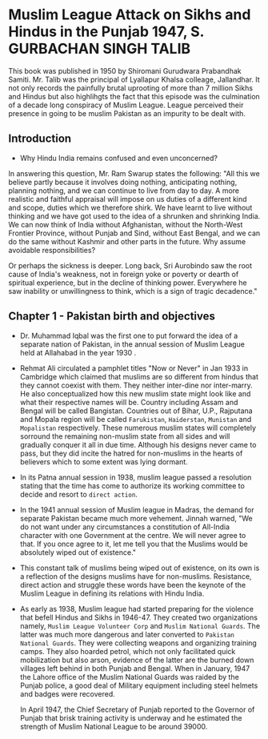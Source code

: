 # Muslim League Attack on Sikhs and Hindus in the Punjab 1947, S. GURBACHAN SINGH TALIB
This book was published in 1950 by Shiromani Gurudwara Prabandhak Samiti. Mr. Talib was the principal of Lyallapur Khalsa colleage, Jallandhar. It not only records the painfully brutal uprooting of more than 7 million Sikhs and Hindus but also highlihgts the fact that this episode was the culmination of a decade long conspiracy of Muslim League. League perceived their presence in going to be muslim Pakistan as an impurity to be dealt with.

## Introduction

- Why Hindu India remains confused and even unconcerned? 

In answering this question, Mr. Ram Swarup states the following: "All this we believe partly because it involves doing nothing, anticipating nothing, planning nothing, and we can continue to live from day to day.  A more realistic and faithful appraisal will impose on us duties of a different kind and scope, duties which we therefore shirk.  We have learnt to live without thinking and we have got used to the idea of a shrunken and shrinking India.  We can now think of India without Afghanistan, without the North-West Frontier Province, without Punjab and Sind, without East Bengal, and we can do the same without Kashmir and other parts in the future.  Why assume avoidable responsibilities?

Or perhaps the sickness is deeper.  Long back, Sri Aurobindo saw the root cause of India's weakness, not in foreign yoke or poverty or dearth of spiritual experience, but in the decline of thinking power. Everywhere he saw inability or unwillingness to think, which is a sign of tragic decadence."

## Chapter 1 - Pakistan birth and objectives

- Dr. Muhammad Iqbal was the first one to put forward the idea of a separate nation of Pakistan, in the annual session of Muslim League held at Allahabad in the year 1930 . 

- Rehmat Ali circulated a pamphlet titles "Now or Never" in Jan 1933 in Cambridge which claimed that muslims are so different from hindus that they cannot coexist with them. They neither  inter-dine nor inter-marry. He also conceptualized how this new muslim state might look like and what their respective names will be. Country including Assam and Bengal will be called Bangistan. Countries out of Bihar, U.P.,  Rajputana and Mopala region will be called `Farukistan`, `Haiderstan`, `Munistan` and `Mopalistan` respectively. These numerous muslim states will completely sorround the remaining non-muslim state from all sides and will gradually conquer it all in due time. Although his designs never came to pass, but they did incite the hatred for non-muslims in the hearts of believers which to some extent was lying dormant.

- In its Patna annual session in 1938, muslim league passed a resolution stating that the time has come to authorize its working committee to decide and resort to `direct action`.

- In the 1941 annual session of Muslim league in Madras, the demand for separate Pakistan became much more vehement. Jinnah warned, "We do not want under any circumstances a constitution of All-India character with one Government at the centre.  We will never agree to that.  If you once agree to it, let me tell you that the Muslims would be absolutely wiped out of existence."

- This constant talk of muslims being wiped out of existence,  on its own is a reflection of the designs muslims have for non-muslims. Resistance, direct action and struggle these words have been the keynote of the Muslim League in defining its relations with Hindu India. 

- As early as 1938, Muslim league had started preparing for the violence that befell Hindus and Sikhs in 1946-47. They created two organizations namely, `Muslim League Volunteer Corp` and `Muslim National Guards`. The latter was much more dangerous and later converted to `Pakistan National Guards`.   They were collecting weapons and organizing training camps. They also hoarded petrol, which not only facilitated quick mobilization but also arson, evidence of the latter are the burned down villages left behind in both Punjab and Bengal. When in January, 1947 the Lahore office of the Muslim National Guards was raided by the Punjab police, a good deal of Military equipment including steel helmets and badges were recovered.  

    In April 1947, the Chief Secretary of Punjab reported to the Governor of Punjab that brisk training activity is underway and he estimated the strength of Muslim National League to be around 39000. 
